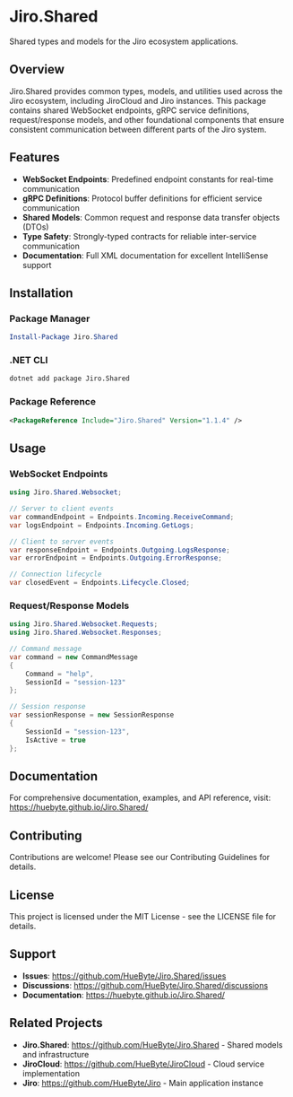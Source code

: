 # Jiro.Shared

Shared types and models for the Jiro ecosystem applications.

## Overview

Jiro.Shared provides common types, models, and utilities used across the Jiro ecosystem, including JiroCloud and Jiro instances. This package contains shared WebSocket endpoints, gRPC service definitions, request/response models, and other foundational components that ensure consistent communication between different parts of the Jiro system.

## Features

- **WebSocket Endpoints**: Predefined endpoint constants for real-time communication
- **gRPC Definitions**: Protocol buffer definitions for efficient service communication
- **Shared Models**: Common request and response data transfer objects (DTOs)
- **Type Safety**: Strongly-typed contracts for reliable inter-service communication
- **Documentation**: Full XML documentation for excellent IntelliSense support

## Installation

### Package Manager

```powershell
Install-Package Jiro.Shared
```

### .NET CLI

```bash
dotnet add package Jiro.Shared
```

### Package Reference

```xml
<PackageReference Include="Jiro.Shared" Version="1.1.4" />
```

## Usage

### WebSocket Endpoints

```csharp
using Jiro.Shared.Websocket;

// Server to client events
var commandEndpoint = Endpoints.Incoming.ReceiveCommand;
var logsEndpoint = Endpoints.Incoming.GetLogs;

// Client to server events  
var responseEndpoint = Endpoints.Outgoing.LogsResponse;
var errorEndpoint = Endpoints.Outgoing.ErrorResponse;

// Connection lifecycle
var closedEvent = Endpoints.Lifecycle.Closed;
```

### Request/Response Models

```csharp
using Jiro.Shared.Websocket.Requests;
using Jiro.Shared.Websocket.Responses;

// Command message
var command = new CommandMessage
{
    Command = "help",
    SessionId = "session-123"
};

// Session response
var sessionResponse = new SessionResponse
{
    SessionId = "session-123",
    IsActive = true
};
```

## Documentation

For comprehensive documentation, examples, and API reference, visit:
<https://huebyte.github.io/Jiro.Shared/>

## Contributing

Contributions are welcome! Please see our Contributing Guidelines for details.

## License

This project is licensed under the MIT License - see the LICENSE file for details.

## Support

- **Issues**: <https://github.com/HueByte/Jiro.Shared/issues>
- **Discussions**: <https://github.com/HueByte/Jiro.Shared/discussions>
- **Documentation**: <https://huebyte.github.io/Jiro.Shared/>

## Related Projects

- **Jiro.Shared**: <https://github.com/HueByte/Jiro.Shared> - Shared models and infrastructure
- **JiroCloud**: <https://github.com/HueByte/JiroCloud> - Cloud service implementation
- **Jiro**: <https://github.com/HueByte/Jiro> - Main application instance
